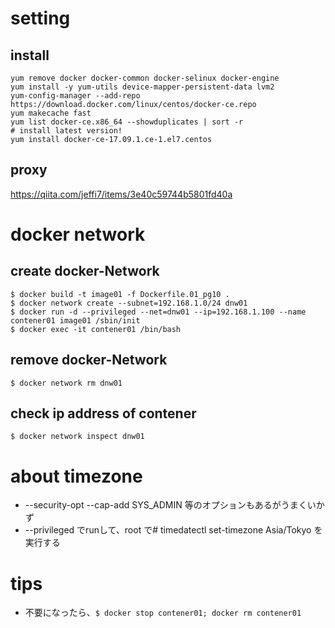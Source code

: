 # setting
## install

```
yum remove docker docker-common docker-selinux docker-engine
yum install -y yum-utils device-mapper-persistent-data lvm2
yum-config-manager --add-repo https://download.docker.com/linux/centos/docker-ce.repo
yum makecache fast
yum list docker-ce.x86_64 --showduplicates | sort -r
# install latest version!
yum install docker-ce-17.09.1.ce-1.el7.centos

```

## proxy
https://qiita.com/jeffi7/items/3e40c59744b5801fd40a


# docker network
## create docker-Network

    $ docker build -t image01 -f Dockerfile.01_pg10 .
    $ docker network create --subnet=192.168.1.0/24 dnw01
    $ docker run -d --privileged --net=dnw01 --ip=192.168.1.100 --name contener01 image01 /sbin/init
    $ docker exec -it contener01 /bin/bash

## remove docker-Network

    $ docker network rm dnw01

## check ip address of contener

    $ docker network inspect dnw01


# about timezone
- --security-opt --cap-add SYS_ADMIN 等のオプションもあるがうまくいかず
- --privileged でrunして、root で# timedatectl set-timezone Asia/Tokyo を実行する

# tips
- 不要になったら、`$ docker stop contener01; docker rm contener01`



